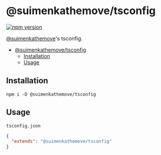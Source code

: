 # @suimenkathemove/tsconfig

[![npm version](https://badge.fury.io/js/@suimenkathemove%2Ftsconfig.svg)](https://badge.fury.io/js/@suimenkathemove%2Ftsconfig)

[@suimenkathemove](https://github.com/suimenkathemove)'s tsconfig.

- [@suimenkathemove/tsconfig](#suimenkathemovetsconfig)
  - [Installation](#installation)
  - [Usage](#usage)

## Installation

```shell
npm i -D @suimenkathemove/tsconfig
```

## Usage

`tsconfig.json`

```json
{
  "extends": "@suimenkathemove/tsconfig"
}
```
